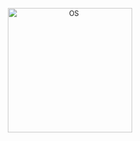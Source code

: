 <p align="center">
  <a href="https://skillicons.dev">
    <img src="https://skillicons.dev/icons?i=emacs" alt="OS" width="250"/>
  </a>
</p>
